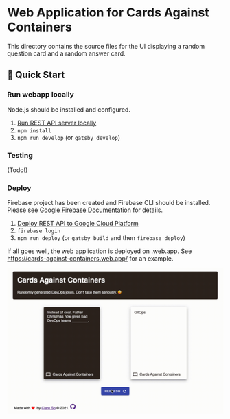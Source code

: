# Web Application for Cards Against Containers

This directory contains the source files for the UI displaying a random question card and a random answer card.

## 🚀 Quick Start

### Run webapp locally

Node.js should be installed and configured.

1. [Run REST API server locally](../rest-api/README.md)
2. `npm install`
3. `npm run develop` (or `gatsby develop`)

### Testing

(Todo!)

### Deploy

Firebase project has been created and Firebase CLI should be installed. Please see [Google Firebase Documentation](https://firebase.google.com/docs/web/setup) for details.

1. [Deploy REST API to Google Cloud Platform](../rest-API/README.md)
2. `firebase login`
3. `npm run deploy` (or `gatsby build` and then `firebase deploy`)

If all goes well, the web application is deployed on <project name>.web.app. See https://cards-against-containers.web.app/ for an example.

![Alt Text](src/images/webapp.gif)
